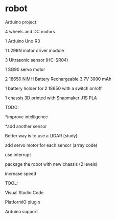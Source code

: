 # robot

Arduino project:

4 wheels and DC motors

1 Arduino Uno R3

1 L298N motor driver module

3 Ultrasonic sensor (HC-SR04)

1 SG90 servo motor

2 18650 NiMH Battery Rechargeable 3.7V 3000 mAh

1 battery holder for 2 18650 with a switch on/off

1 chassis 3D printed with Snapmaker J1S PLA




TODO:

*improve intelligence

*add another sensor 

Better way is to use a LIDAR (study)

add servo motor for each sensor (array code)

use interrupt

package the robot with new chassis (2 levels)

increase speed


TOOL:

Visual Studio Code

PlatformIO plugin

Arduino support
